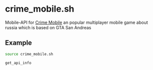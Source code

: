 # crime_mobile.sh
Mobile-API for [Crime Mobile](http://www.crime-mobile.ru) an popular multiplayer mobile game about russia which is based on GTA San Andreas

##  Example
```bash
source crime_mobile.sh

get_api_info
```
